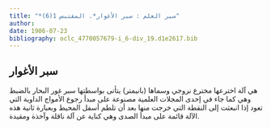 ```yaml
---
title: "*سير العلم : سبر الأغوار*. المقتبس 1(6)"
author: 
date: 1906-07-23
bibliography: oclc_4770057679-i_6-div_19.d1e2617.bib
---
```




##  سبر الأغوار 


 هي آلة اخترعها مخترع نروجي وسماها (بانيمتر) يتأتى بواسطتها سبر غور البحار بالضبط وهي كما جاء في  إحدى  المجلات العلمية مصنوعة على مبدأ رجوع الأمواج الداوية التي تعود إذا انبعثت إلى النقطة التي خرجت منها بعد أن تلطم أسفل المحيط وبعبارة ثانية هذه الآلة قائمة على مبدأ الصدى وهي كناية عن آلة ناقلة وآخذة ومقيدة. 
